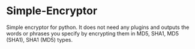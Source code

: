# Simple-Encryptor
Simple encryptor for python. It does not need any plugins and outputs the words or phrases you specify by encrypting them in MD5, SHA1, MD5 (SHA1), SHA1 (MD5) types.
